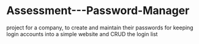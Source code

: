 # Assessment---Password-Manager
project for a company, to create and maintain their passwords for keeping login accounts into a simple website and CRUD the login list
